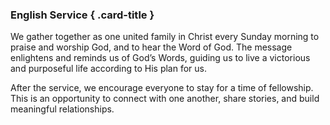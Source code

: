### English Service { .card-title }

We gather together as one united family in Christ every Sunday morning to praise
and worship God, and to hear the Word of God. The message enlightens and reminds
us of God’s Words, guiding us to live a victorious and purposeful life according
to His plan for us.

After the service, we encourage everyone to stay for a time of fellowship. This
is an opportunity to connect with one another, share stories, and build
meaningful relationships.
